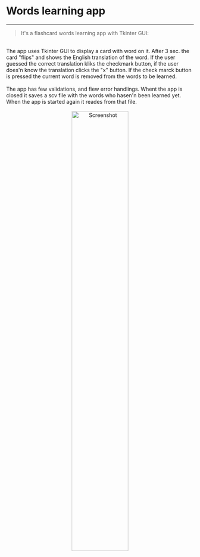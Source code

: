 # **Words learning app**
___
> It's a flashcard words learning app with Tkinter GUI:
<br>
<a>The app uses Tkinter GUI to display a card with word on it. After 3 sec. the card "flips" and shows the English translation of the word. If the user guessed the correct translation kliks the checkmark button, if the user does'n know the translation clicks the "x" button.
If the check marck button is pressed the current word is removed from the words to be learned. </a>
<br>
<br>
<a> The app has few validations, and fiew error handlings. Whent the app is closed it saves a scv file with the words who hasen'n been learned yet. When the app is started again it reades from that file. </a>
<br></br>
<div id="screenshot" align="center">
<a>
  <img width="55%" src="https://github.com/DelyanNikolov/Small_Projects/assets/145500850/6c3f57eb-a914-4903-9de5-17aef6ecd637" alt="Screenshot" align="center">
</a>
